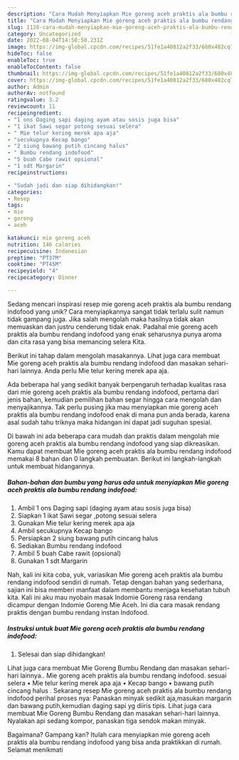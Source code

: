 ```yaml
---
description: "Cara Mudah Menyiapkan Mie goreng aceh praktis ala bumbu rendang indofood yang Bisa Manjain Lidah"
title: "Cara Mudah Menyiapkan Mie goreng aceh praktis ala bumbu rendang indofood yang Bisa Manjain Lidah"
slug: 1128-cara-mudah-menyiapkan-mie-goreng-aceh-praktis-ala-bumbu-rendang-indofood-yang-bisa-manjain-lidah
category: Uncategorized
date: 2022-08-04T14:50:50.231Z
image: https://img-global.cpcdn.com/recipes/51fe1a40812a2f33/680x482cq70/mie-goreng-aceh-praktis-ala-bumbu-rendang-indofood-foto-resep-utama.jpg
hideToc: false
enableToc: true
enableTocContent: false
thumbnail: https://img-global.cpcdn.com/recipes/51fe1a40812a2f33/680x482cq70/mie-goreng-aceh-praktis-ala-bumbu-rendang-indofood-foto-resep-utama.jpg
cover: https://img-global.cpcdn.com/recipes/51fe1a40812a2f33/680x482cq70/mie-goreng-aceh-praktis-ala-bumbu-rendang-indofood-foto-resep-utama.jpg
author: Admin
authorAv: notfound
ratingvalue: 3.2
reviewcount: 11
recipeingredient:
- "1 ons Daging sapi daging ayam atau sosis juga bisa"
- "1 ikat Sawi segar potong sesuai selera"
- " Mie telur kering merek apa aja"
- "secukupnya Kecap bango"
- "2 siung bawang putih cincang halus"
- " Bumbu rendang indofood"
- "5 buah Cabe rawit opsional"
- "1 sdt Margarin"
recipeinstructions:

- "Sudah jadi dan siap dihidangkan!"
categories:
- Resep
tags:
- mie
- goreng
- aceh

katakunci: mie goreng aceh 
nutrition: 146 calories
recipecuisine: Indonesian
preptime: "PT37M"
cooktime: "PT45M"
recipeyield: "4"
recipecategory: Dinner

---
```





Sedang mencari inspirasi resep mie goreng aceh praktis ala bumbu rendang indofood yang unik? Cara menyiapkannya sangat tidak terlalu sulit namun tidak gampang juga. Jika salah mengolah maka hasilnya tidak akan memuaskan dan justru cenderung tidak enak. Padahal mie goreng aceh praktis ala bumbu rendang indofood yang enak seharusnya punya aroma dan cita rasa yang bisa memancing selera Kita.





Berikut ini tahap dalam mengolah masakannya. Lihat juga cara membuat Mie goreng aceh praktis ala bumbu rendang indofood dan masakan sehari-hari lainnya. Anda perlu Mie telur kering merek apa aja.

Ada beberapa hal yang sedikit banyak berpengaruh terhadap kualitas rasa dari mie goreng aceh praktis ala bumbu rendang indofood, pertama dari jenis bahan, kemudian pemilihan bahan segar hingga cara mengolah dan menyajikannya. Tak perlu pusing jika mau menyiapkan mie goreng aceh praktis ala bumbu rendang indofood enak di mana pun anda berada, karena asal sudah tahu triknya maka hidangan ini dapat jadi suguhan spesial.






Di bawah ini ada beberapa cara mudah dan praktis dalam mengolah mie goreng aceh praktis ala bumbu rendang indofood yang siap dikreasikan. Kamu dapat membuat Mie goreng aceh praktis ala bumbu rendang indofood memakai 8 bahan dan 0 langkah pembuatan. Berikut ini langkah-langkah untuk membuat hidangannya.

<!--inarticleads1-->

##### Bahan-bahan dan bumbu yang harus ada untuk menyiapkan Mie goreng aceh praktis ala bumbu rendang indofood:

1. Ambil 1 ons Daging sapi (daging ayam atau sosis juga bisa)
1. Siapkan 1 ikat Sawi segar ,potong sesuai selera
1. Gunakan  Mie telur kering merek apa aja
1. Ambil secukupnya Kecap bango
1. Persiapkan 2 siung bawang putih cincang halus
1. Sediakan  Bumbu rendang indofood
1. Ambil 5 buah Cabe rawit (opsional)
1. Gunakan 1 sdt Margarin


Nah, kali ini kita coba, yuk, variasikan Mie goreng aceh praktis ala bumbu rendang indofood sendiri di rumah. Tetap dengan bahan yang sederhana, sajian ini bisa memberi manfaat dalam membantu menjaga kesehatan tubuh kita. Kali ini aku mau nyobain masak Indomie Goreng rasa rendang dicampur dengan Indomie Goreng Mie Aceh. Ini dia cara masak rendang praktis dengan bumbu rendang instan Indofood. 

<!--inarticleads2-->

##### Instruksi untuk buat Mie goreng aceh praktis ala bumbu rendang indofood:


1. Selesai dan siap dihidangkan!

Lihat juga cara membuat Mie Goreng Bumbu Rendang dan masakan sehari-hari lainnya.. Mie goreng aceh praktis ala bumbu rendang indofood. sesuai selera • Mie telur kering merek apa aja • Kecap bango • bawang putih cincang halus . Sekarang resep Mie goreng aceh praktis ala bumbu rendang indofood perihal proses nya: Panaskan minyak sedikit aja,masukan margarin dan bawang putih,kemudian daging sapi yg diiris tipis. Lihat juga cara membuat Mie Goreng Bumbu Rendang dan masakan sehari-hari lainnya. Nyalakan api sedang kompor, panaskan tiga sendok makan minyak. 

Bagaimana? Gampang kan? Itulah cara menyiapkan mie goreng aceh praktis ala bumbu rendang indofood yang bisa anda praktikkan di rumah. Selamat menikmati
